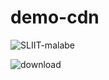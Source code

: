 # demo-cdn
![SLIIT-malabe](https://user-images.githubusercontent.com/27901980/192988668-70204c45-d3d6-4cd5-9d1f-bef0e13fb81c.jpeg)


![download](https://user-images.githubusercontent.com/27901980/192989512-4bf7e5da-dd94-427e-8c8e-66715d7e8f02.jpeg)
